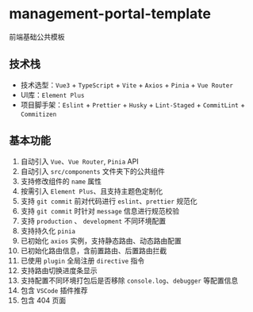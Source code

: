 # management-portal-template

前端基础公共模板

## 技术栈

- 技术选型：`Vue3` + `TypeScript` + `Vite` + `Axios` + `Pinia` + `Vue Router`
- UI库：`Element Plus`
- 项目脚手架：`Eslint` + `Prettier` + `Husky` + `Lint-Staged` + `CommitLint` + `Commitizen`

## 基本功能

1. 自动引入 `Vue`、`Vue Router`, `Pinia` API
2. 自动引入 `src/components` 文件夹下的公共组件
3. 支持修改组件的 `name` 属性
4. 按需引入 `Element Plus`、且支持主题色定制化
5. 支持 `git commit` 前对代码进行 `eslint`、`prettier` 规范化
6. 支持 `git commit` 时针对 `message` 信息进行规范校验
7. 支持 `production` 、 `development` 不同环境配置
8. 支持持久化 `pinia`
9. 已初始化 `axios` 实例，支持静态路由、动态路由配置
10. 已初始化路由信息，含前置路由、后置路由拦截
11. 已使用 `plugin` 全局注册 `directive` 指令
12. 支持路由切换进度条显示
13. 支持配置不同环境打包后是否移除 `console.log`、`debugger` 等配置信息
14. 包含 `VSCode` 插件推荐
15. 包含 404 页面
